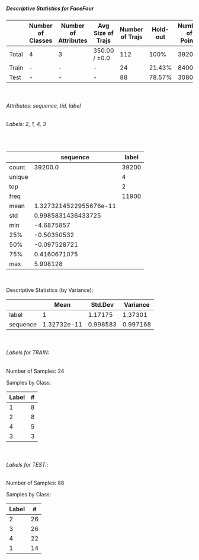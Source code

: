 ##### Descriptive Statistics for FaceFour


|       |   Number of Classes |   Number of Attributes |   Avg Size of Trajs |   Number of Trajs | Hold-out   |   Number of Points |   Longest Size |   Shortest Size |
|-------|---------------------|------------------------|---------------------|-------------------|------------|--------------------|----------------|-----------------|
| Total | 4                   | 3                      | 350.00 / ±0.0       | 112               | 100%       |              39200 |            350 |             350 |
| Train | -                   | -                      | -                   | 24                | 21.43%     |               8400 |            350 |             350 |
| Test  | -                   | -                      | -                   | 88                | 78.57%     |              30800 |            350 |             350 |

&nbsp;

###### Attributes: sequence, tid, label


###### Labels: 2, 1, 4, 3

&nbsp;

|        | sequence               | label   |
|--------|------------------------|---------|
| count  | 39200.0                | 39200   |
| unique |                        | 4       |
| top    |                        | 2       |
| freq   |                        | 11900   |
| mean   | 1.3273214522955676e-11 |         |
| std    | 0.9985831436433725     |         |
| min    | -4.6875857             |         |
| 25%    | -0.50350532            |         |
| 50%    | -0.097528721           |         |
| 75%    | 0.4160671075           |         |
| max    | 5.908128               |         |

&nbsp;

Descriptive Statistics (by Variance): 


|          |        Mean |   Std.Dev |   Variance |
|----------|-------------|-----------|------------|
| label    | 1           |  1.17175  |   1.37301  |
| sequence | 1.32732e-11 |  0.998583 |   0.997168 |

&nbsp;

###### Labels for TRAIN:


Number of Samples: 24
Samples by Class:
|   Label |   # |
|---------|-----|
|       1 |   8 |
|       2 |   8 |
|       4 |   5 |
|       3 |   3 |

&nbsp;

###### Labels for TEST.:


Number of Samples: 88
Samples by Class:
|   Label |   # |
|---------|-----|
|       2 |  26 |
|       3 |  26 |
|       4 |  22 |
|       1 |  14 |